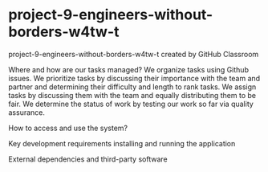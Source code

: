 # project-9-engineers-without-borders-w4tw-t
project-9-engineers-without-borders-w4tw-t created by GitHub Classroom

Where and how are our tasks managed?
We organize tasks using Github issues. We prioritize tasks by discussing their importance with the team and partner and determining their difficulty and length to rank tasks. We assign tasks by discussing them with the team and equally distributing them to be fair. We determine the status of work by testing our work so far via quality assurance.

How to access and use the system?

Key development requirements installing and running the application

External dependencies and third-party software
